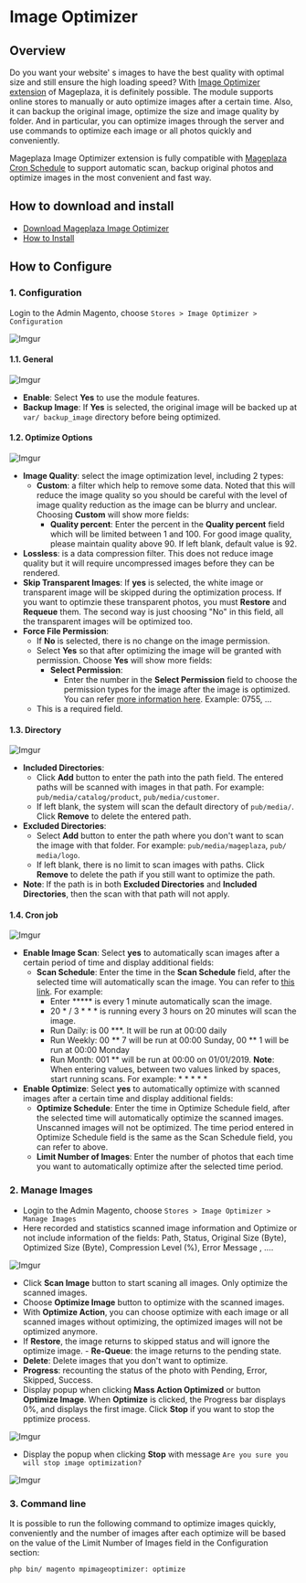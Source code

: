 # Image Optimizer

## Overview

Do you want your website' s images to have the best quality with optimal size and still ensure the high loading speed? With [Image Optimizer extension](https://www.mageplaza.com/magento-2-image-optimizer/) of Mageplaza, it is definitely possible. The module supports online stores to manually or auto optimize images after a certain time. Also, it can backup the original image, optimize the size and image quality by folder. And in particular, you can optimize images through the server and use commands to optimize each image or all photos quickly and conveniently.

Mageplaza Image Optimizer extension is fully compatible with [Mageplaza Cron Schedule](https://www.mageplaza.com/magento-2-cron-schedule/) to support automatic scan, backup original photos and optimize images in the most convenient and fast way.

## How to download and install

- [Download Mageplaza Image Optimizer](https://www.mageplaza.com/magento-2-image-optimizer/)
- [How to Install](https://www.mageplaza.com/install-magento-2-extension/)

## How to Configure

### 1. Configuration

Login to the Admin Magento, choose `Stores > Image Optimizer > Configuration`

![Imgur](https://i.imgur.com/KkLkVBW.png)

#### 1.1. General

![Imgur](https://i.imgur.com/CNlxEDJ.png)

- **Enable**: Select **Yes** to use the module features.
- **Backup Image**: If **Yes** is selected, the original image will be backed up at `var/ backup_image` directory before being optimized.

#### 1.2. Optimize Options

![Imgur](https://i.imgur.com/Fx0TCa1.png)

- **Image Quality**: select the image optimization level, including 2 types:
  - **Custom**: a filter which help to remove some data. Noted that this will reduce the image quality so you should be careful with the level of image quality reduction as the image can be blurry and unclear. 
Choosing **Custom** will show more fields:
    - **Quality percent**: Enter the percent in the **Quality percent** field which will be limited between 1 and 100. For good image quality, please maintain quality above 90. If left blank, default value is 92.
- **Lossless**: is a data compression filter. This does not reduce image quality but it will require uncompressed images before they can be rendered.
- **Skip Transparent Images**: If **yes** is selected, the white image or transparent image will be skipped during the optimization process. If you want to optimzie these transparent photos, you must **Restore** and **Requeue** them. The second way is just choosing "No" in this field, all the transparent images will be optimized too. 
- **Force File Permission**:
  - If **No** is selected, there is no change on the image permission. 
  - Select **Yes** so that after optimizing the image will be granted with permission. Choose **Yes** will show more fields:
    - **Select Permission**:
      - Enter the number in the **Select Permission** field to choose the permission types for the image after the image is optimized. You can refer [more information here](http://linuxcommand.org/lc3_lts0090.php). Example: 0755, ...
  - This is a required field. 

#### 1.3. Directory

![Imgur](https://i.imgur.com/LWAbu9I.png)

- **Included Directories**:
  - Click **Add** button to enter the path into the path field. The entered paths will be scanned with images in that path. For example: `pub/media/catalog/product`, `pub/media/customer`. 
  - If left blank, the system will scan the default directory of `pub/media/`. Click **Remove** to delete the entered path.
- **Excluded Directories**:
  - Select **Add** button to enter the path where you don't want to scan the image with that folder. For example: `pub/media/mageplaza`, `pub/ media/logo`.
  - If left blank, there is no limit to scan images with paths. Click **Remove** to delete the path if you still want to optimize the path.
- **Note**: If the path is in both **Excluded Directories** and **Included Directories**, then the scan with that path will not apply.

#### 1.4. Cron job

![Imgur](https://i.imgur.com/re50otG.png)

- **Enable Image Scan**: Select **yes** to automatically scan images after a certain period of time and display additional fields:
  - **Scan Schedule**: Enter the time in the **Scan Schedule** field, after the selected time will automatically scan the image. You can refer to [this link](https://www.mageplaza.com/faqs/how-configure-cronjob.html). For example:
    - Enter ***** is every 1 minute automatically scan the image.
    - 20 * / 3 * * * is running every 3 hours on 20 minutes will scan the image.
    - Run Daily: is 00 ***. It will be run at 00:00 daily
    - Run Weekly: 00 ** 7 will be run at 00:00 Sunday, 00 ** 1 will be run at 00:00 Monday
    - Run Month: 001 ** will be run at 00:00 on 01/01/2019.
**Note**: When entering values, between two values linked by spaces, start running scans. For example: * * * * *
- **Enable Optimize**: Select **yes** to automatically optimize with scanned images after a certain time and display additional fields:
  - **Optimize Schedule**: Enter the time in Optimize Schedule field, after the selected time will automatically optimize the scanned images. Unscanned images will not be optimized. The time period entered in Optimize Schedule field is the same as the Scan Schedule field, you can refer to above.
  - **Limit Number of Images**: Enter the number of photos that each time you want to automatically optimize after the selected time period.

### 2. Manage Images

- Login to the Admin Magento, choose `Stores > Image Optimizer > Manage Images`
- Here recorded and statistics scanned image information and Optimize or not include information of the fields: Path, Status, Original Size (Byte), Optimized Size (Byte), Compression Level (%), Error Message , ....

![Imgur](https://i.imgur.com/bYMqGst.png)

- Click **Scan Image** button to start scaning all images. Only optimize the scanned images.
- Choose **Optimize Image** button to optimize with the scanned images.
- With **Optimize Action**, you can choose optimize with each image or all scanned images without optimizing, the optimized images will not be optimized anymore.
- If **Restore**, the image returns to skipped status and will ignore the optimize image.
- **Re-Queue**: the image returns to the pending state.
- **Delete**: Delete images that you don't want to optimize.
- **Progress**: recounting the status of the photo with Pending, Error, Skipped, Success.
- Display popup when clicking **Mass Action Optimized** or button **Optimize Image**. When **Optimize** is clicked, the Progress bar displays 0%, and displays the first image. Click **Stop** if you want to stop the pptimize process.

![Imgur](https://i.imgur.com/y1ZES6t.png)

- Display the popup when clicking **Stop** with message `Are you sure you will stop image optimization?`

![Imgur](https://i.imgur.com/ltGt8F9.png)

### 3. Command line

It is possible to run the following command to optimize images quickly, conveniently and the number of images after each optimize will be based on the value of the Limit Number of Images field in the Configuration section:

```
php bin/ magento mpimageoptimizer: optimize
```

